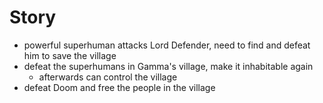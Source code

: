 # Story

* powerful superhuman attacks Lord Defender, need to find and defeat him to save the village
* defeat the superhumans in Gamma's village, make it inhabitable again
	* afterwards can control the village
* defeat Doom and free the people in the village
